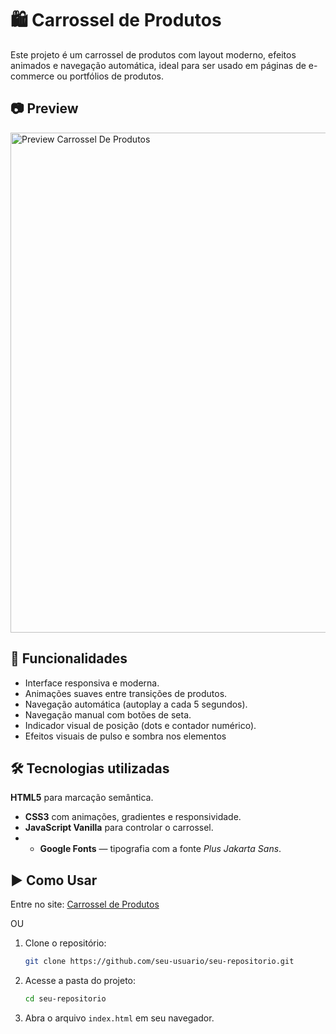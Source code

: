 # 🛍️ Carrossel de Produtos

Este projeto é um carrossel de produtos com layout moderno, efeitos animados e navegação automática, ideal para ser usado em páginas de e-commerce ou portfólios de produtos.

## 📷 Preview

<img src="assets/images/PreviewCarrosselDeProdutos.gif" alt="Preview Carrossel De Produtos" width="800"/>

## 🚀 Funcionalidades

- Interface responsiva e moderna.
- Animações suaves entre transições de produtos.
- Navegação automática (autoplay a cada 5 segundos).
- Navegação manual com botões de seta.
- Indicador visual de posição (dots e contador numérico).
- Efeitos visuais de pulso e sombra nos elementos

## 🛠️ Tecnologias utilizadas

**HTML5** para marcação semântica.

- **CSS3** com animações, gradientes e responsividade.
- **JavaScript Vanilla** para controlar o carrossel.
- - **Google Fonts** — tipografia com a fonte _Plus Jakarta Sans_.

## ▶️ Como Usar

Entre no site: [Carrossel de Produtos](https://carrossel-de-produtos-efrals.netlify.app)

OU

1. Clone o repositório:

   ```bash
   git clone https://github.com/seu-usuario/seu-repositorio.git
   ```

2. Acesse a pasta do projeto:

   ```bash
   cd seu-repositorio
   ```

3. Abra o arquivo `index.html` em seu navegador.
